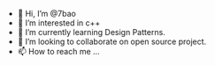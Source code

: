 - 👋 Hi, I’m @7bao
- 👀 I’m interested in c++
- 🌱 I’m currently learning Design Patterns.
- 💞️ I’m looking to collaborate on open source project.
- 📫 How to reach me ...

<!---
7bao/7bao is a ✨ special ✨ repository because its `README.md` (this file) appears on your GitHub profile.
You can click the Preview link to take a look at your changes.
--->
